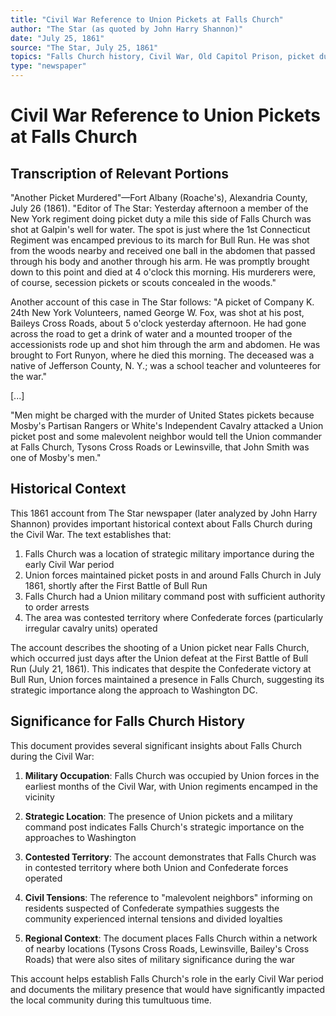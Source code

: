 ```yaml
---
title: "Civil War Reference to Union Pickets at Falls Church"
author: "The Star (as quoted by John Harry Shannon)"
date: "July 25, 1861"
source: "The Star, July 25, 1861"
topics: "Falls Church history, Civil War, Old Capitol Prison, picket duty, military occupation, Union forces"
type: "newspaper"
---
```


# Civil War Reference to Union Pickets at Falls Church

## Transcription of Relevant Portions

"Another Picket Murdered"—Fort Albany (Roache's), Alexandria County, July 26 (1861). "Editor of The Star: Yesterday afternoon a member of the New York regiment doing picket duty a mile this side of Falls Church was shot at Galpin's well for water. The spot is just where the 1st Connecticut Regiment was encamped previous to its march for Bull Run. He was shot from the woods nearby and received one ball in the abdomen that passed through his body and another through his arm. He was promptly brought down to this point and died at 4 o'clock this morning. His murderers were, of course, secession pickets or scouts concealed in the woods."

Another account of this case in The Star follows: "A picket of Company K. 24th New York Volunteers, named George W. Fox, was shot at his post, Baileys Cross Roads, about 5 o'clock yesterday afternoon. He had gone across the road to get a drink of water and a mounted trooper of the accessionists rode up and shot him through the arm and abdomen. He was brought to Fort Runyon, where he died this morning. The deceased was a native of Jefferson County, N. Y.; was a school teacher and volunteeres for the war."

[...]

"Men might be charged with the murder of United States pickets because Mosby's Partisan Rangers or White's Independent Cavalry attacked a Union picket post and some malevolent neighbor would tell the Union commander at Falls Church, Tysons Cross Roads or Lewinsville, that John Smith was one of Mosby's men."

## Historical Context

This 1861 account from The Star newspaper (later analyzed by John Harry Shannon) provides important historical context about Falls Church during the Civil War. The text establishes that:

1. Falls Church was a location of strategic military importance during the early Civil War period
2. Union forces maintained picket posts in and around Falls Church in July 1861, shortly after the First Battle of Bull Run
3. Falls Church had a Union military command post with sufficient authority to order arrests
4. The area was contested territory where Confederate forces (particularly irregular cavalry units) operated

The account describes the shooting of a Union picket near Falls Church, which occurred just days after the Union defeat at the First Battle of Bull Run (July 21, 1861). This indicates that despite the Confederate victory at Bull Run, Union forces maintained a presence in Falls Church, suggesting its strategic importance along the approach to Washington DC.

## Significance for Falls Church History

This document provides several significant insights about Falls Church during the Civil War:

1. **Military Occupation**: Falls Church was occupied by Union forces in the earliest months of the Civil War, with Union regiments encamped in the vicinity

2. **Strategic Location**: The presence of Union pickets and a military command post indicates Falls Church's strategic importance on the approaches to Washington

3. **Contested Territory**: The account demonstrates that Falls Church was in contested territory where both Union and Confederate forces operated

4. **Civil Tensions**: The reference to "malevolent neighbors" informing on residents suspected of Confederate sympathies suggests the community experienced internal tensions and divided loyalties

5. **Regional Context**: The document places Falls Church within a network of nearby locations (Tysons Cross Roads, Lewinsville, Bailey's Cross Roads) that were also sites of military significance during the war

This account helps establish Falls Church's role in the early Civil War period and documents the military presence that would have significantly impacted the local community during this tumultuous time. 